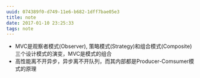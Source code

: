 ```yaml
---
uuid: 074389f0-d749-11e6-b682-1dff7bae05e3
title: note
date: 2017-01-10 23:25:33
tags: note
---
```


- MVC是观察者模式(Observer), 策略模式(Strategy)和组合模式(Composite)三个设计模式的演变，MVC是模式的组合
- 高性能离不开异步，异步离不开队列，而其内部都是Producer-Comsumer模式的原理

<!--more-->
